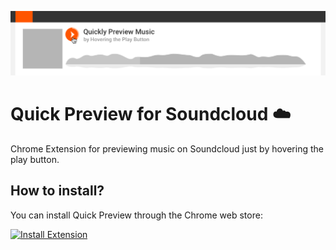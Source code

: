 
![Screen Shot](assets/Promo-github.png?raw=true)

# Quick Preview for Soundcloud ☁️

Chrome Extension for previewing music on Soundcloud just by hovering the play button.

## How to install?

You can install Quick Preview through the Chrome web store: 

[![Install Extension](https://developer.chrome.com/webstore/images/ChromeWebStore_Badge_v2_340x96.png)](https://chrome.google.com/webstore/detail/quick-preview-for-soundcl/lghceigagnfccdnkpdfbbhjjegijbjmp)

